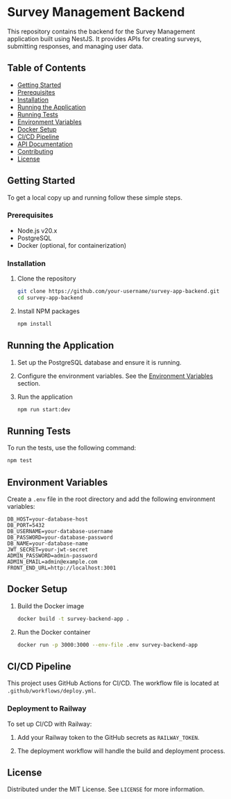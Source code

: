 
# Survey Management Backend

This repository contains the backend for the Survey Management application built using NestJS. It provides APIs for creating surveys, submitting responses, and managing user data.

## Table of Contents

- [Getting Started](#getting-started)
- [Prerequisites](#prerequisites)
- [Installation](#installation)
- [Running the Application](#running-the-application)
- [Running Tests](#running-tests)
- [Environment Variables](#environment-variables)
- [Docker Setup](#docker-setup)
- [CI/CD Pipeline](#cicd-pipeline)
- [API Documentation](#api-documentation)
- [Contributing](#contributing)
- [License](#license)

## Getting Started

To get a local copy up and running follow these simple steps.

### Prerequisites

- Node.js v20.x
- PostgreSQL
- Docker (optional, for containerization)

### Installation

1. Clone the repository
   ```sh
   git clone https://github.com/your-username/survey-app-backend.git
   cd survey-app-backend
   ```

2. Install NPM packages
   ```sh
   npm install
   ```

## Running the Application

1. Set up the PostgreSQL database and ensure it is running.

2. Configure the environment variables. See the [Environment Variables](#environment-variables) section.

3. Run the application
   ```sh
   npm run start:dev
   ```

## Running Tests

To run the tests, use the following command:

```sh
npm test
```

## Environment Variables

Create a `.env` file in the root directory and add the following environment variables:

```env
DB_HOST=your-database-host
DB_PORT=5432
DB_USERNAME=your-database-username
DB_PASSWORD=your-database-password
DB_NAME=your-database-name
JWT_SECRET=your-jwt-secret
ADMIN_PASSWORD=admin-password
ADMIN_EMAIL=admin@example.com
FRONT_END_URL=http://localhost:3001
```

## Docker Setup

1. Build the Docker image
   ```sh
   docker build -t survey-backend-app .
   ```

2. Run the Docker container
   ```sh
   docker run -p 3000:3000 --env-file .env survey-backend-app
   ```

## CI/CD Pipeline

This project uses GitHub Actions for CI/CD. The workflow file is located at `.github/workflows/deploy.yml`.

### Deployment to Railway

To set up CI/CD with Railway:

1. Add your Railway token to the GitHub secrets as `RAILWAY_TOKEN`.

2. The deployment workflow will handle the build and deployment process.

## License

Distributed under the MIT License. See `LICENSE` for more information.
